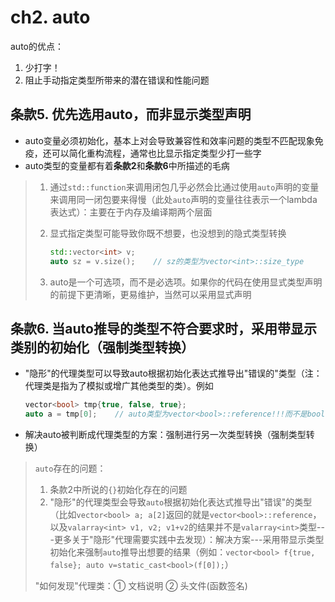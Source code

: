 # ch2. auto

auto的优点：

1. 少打字！
2. 阻止手动指定类型所带来的潜在错误和性能问题

## 条款5. 优先选用auto，而非显示类型声明

- auto变量必须初始化，基本上对会导致兼容性和效率问题的类型不匹配现象免疫，还可以简化重构流程，通常也比显示指定类型少打一些字
- auto类型的变量都有着**条款2**和**条款6**中所描述的毛病

> 1. 通过`std::function`来调用闭包几乎必然会比通过使用`auto`声明的变量来调用同一闭包要来得慢（此处`auto`声明的变量往往表示一个lambda表达式）：主要在于内存及编译期两个层面
>
> 2. 显式指定类型可能导致你既不想要，也没想到的隐式类型转换
>
>    ```cpp
>    std::vector<int> v;
>    auto sz = v.size();    // sz的类型为vector<int>::size_type
>    ```
> 3. auto是一个可选项，而不是必选项。如果你的代码在使用显式类型声明的前提下更清晰，更易维护，当然可以采用显式声明

## 条款6. 当auto推导的类型不符合要求时，采用带显示类别的初始化（强制类型转换）

- "隐形"的代理类型可以导致auto根据初始化表达式推导出"错误的"类型（注：代理类是指为了模拟或增广其他类型的类）。例如

  ```cpp
  vector<bool> tmp{true, false, true};
  auto a = tmp[0];    // auto类型为vector<bool>::reference!!!而不是bool
  ```

- 解决auto被判断成代理类型的方案：强制进行另一次类型转换（强制类型转换）

> `auto`存在的问题：
>
> 1. 条款2中所说的`{}`初始化存在的问题
> 2. "隐形"的代理类型会导致`auto`根据初始化表达式推导出"错误"的类型（比如`vector<bool> a; a[2]`返回的就是`vector<bool>::reference`，以及`valarray<int> v1, v2; v1+v2`的结果并不是`valarray<int>`类型---更多关于"隐形"代理需要实践中去发现）：解决方案---采用带显示类型初始化来强制`auto`推导出想要的结果（例如：`vector<bool> f{true, false}; auto v=static_cast<bool>(f[0]);`）
>
> "如何发现"代理类：① 文档说明  ② 头文件(函数签名)

